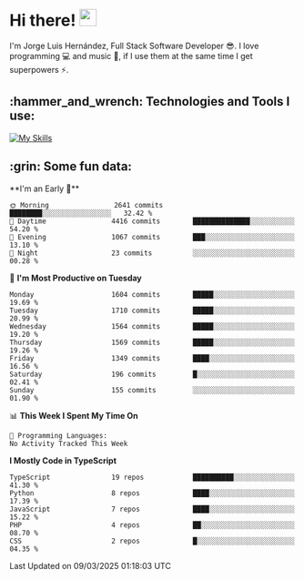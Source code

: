 <h1 align="left">
 <abc>
  <br>Hi there! <img src="https://user-images.githubusercontent.com/42378118/110234147-e3259600-7f4e-11eb-95be-0c4047144dea.gif" width="30"><br>
 </abc>
</h1>

I'm Jorge Luis Hernández, Full Stack Software Developer :sunglasses:. I love programming :computer: and music :musical_score:, if I use them at the same time I get superpowers :zap:. 


<h2 align="left">:hammer_and_wrench: Technologies and Tools I use:</h2>

[![My Skills](https://skillicons.dev/icons?i=js,ts,html,css,py,vue,react,next,nest,postgres,mysql)](https://skillicons.dev)

<h2 align="left">:grin: Some fun data:</h2>
<!--START_SECTION:waka-->
**I'm an Early 🐤** 

```text
🌞 Morning                2641 commits        ████████░░░░░░░░░░░░░░░░░   32.42 % 
🌆 Daytime                4416 commits        ██████████████░░░░░░░░░░░   54.20 % 
🌃 Evening                1067 commits        ███░░░░░░░░░░░░░░░░░░░░░░   13.10 % 
🌙 Night                  23 commits          ░░░░░░░░░░░░░░░░░░░░░░░░░   00.28 % 
```
📅 **I'm Most Productive on Tuesday** 

```text
Monday                   1604 commits        █████░░░░░░░░░░░░░░░░░░░░   19.69 % 
Tuesday                  1710 commits        █████░░░░░░░░░░░░░░░░░░░░   20.99 % 
Wednesday                1564 commits        █████░░░░░░░░░░░░░░░░░░░░   19.20 % 
Thursday                 1569 commits        █████░░░░░░░░░░░░░░░░░░░░   19.26 % 
Friday                   1349 commits        ████░░░░░░░░░░░░░░░░░░░░░   16.56 % 
Saturday                 196 commits         █░░░░░░░░░░░░░░░░░░░░░░░░   02.41 % 
Sunday                   155 commits         ░░░░░░░░░░░░░░░░░░░░░░░░░   01.90 % 
```


📊 **This Week I Spent My Time On** 

```text
💬 Programming Languages: 
No Activity Tracked This Week
```

**I Mostly Code in TypeScript** 

```text
TypeScript               19 repos            ██████████░░░░░░░░░░░░░░░   41.30 % 
Python                   8 repos             ████░░░░░░░░░░░░░░░░░░░░░   17.39 % 
JavaScript               7 repos             ████░░░░░░░░░░░░░░░░░░░░░   15.22 % 
PHP                      4 repos             ██░░░░░░░░░░░░░░░░░░░░░░░   08.70 % 
CSS                      2 repos             █░░░░░░░░░░░░░░░░░░░░░░░░   04.35 % 
```




 Last Updated on 09/03/2025 01:18:03 UTC
<!--END_SECTION:waka-->
